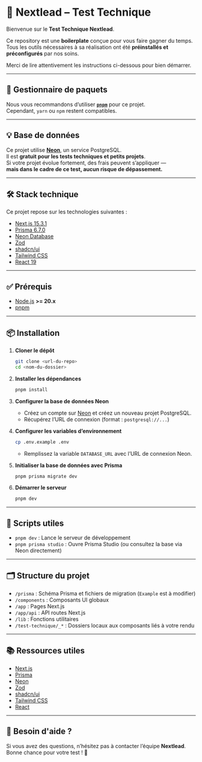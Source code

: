 # 🚀 Nextlead – Test Technique

Bienvenue sur le **Test Technique Nextlead**.

Ce repository est une **boilerplate** conçue pour vous faire gagner du temps.  
Tous les outils nécessaires à sa réalisation ont été **préinstallés et préconfigurés** par nos soins.

Merci de lire attentivement les instructions ci-dessous pour bien démarrer.

---

## 🧰 Gestionnaire de paquets

Nous vous recommandons d’utiliser **[`pnpm`](https://pnpm.io/)** pour ce projet.  
Cependant, `yarn` ou `npm` restent compatibles.

---

## 💡 Base de données

Ce projet utilise [**Neon**](https://neon.tech), un service PostgreSQL.  
Il est **gratuit pour les tests techniques et petits projets**.  
Si votre projet évolue fortement, des frais peuvent s’appliquer —  
**mais dans le cadre de ce test, aucun risque de dépassement.**

---

## 🛠️ Stack technique

Ce projet repose sur les technologies suivantes :

- [Next.js 15.3.1](https://nextjs.org/)
- [Prisma 6.7.0](https://www.prisma.io/)
- [Neon Database](https://neon.tech/)
- [Zod](https://zod.dev/)
- [shadcn/ui](https://ui.shadcn.com/)
- [Tailwind CSS](https://tailwindcss.com/)
- [React 19](https://react.dev/)

---

## ✅ Prérequis

- [Node.js](https://nodejs.org/) **>= 20.x**
- [pnpm](https://pnpm.io/installation)

---

## 📦 Installation

1. **Cloner le dépôt**
   ```bash
   git clone <url-du-repo>
   cd <nom-du-dossier>
   ```

2. **Installer les dépendances**
   ```bash
   pnpm install
   ```

3. **Configurer la base de données Neon**
   - Créez un compte sur [Neon](https://neon.tech/) et créez un nouveau projet PostgreSQL.
   - Récupérez l’URL de connexion (format : `postgresql://...`)

4. **Configurer les variables d’environnement**
   ```bash
   cp .env.example .env
   ```
   - Remplissez la variable `DATABASE_URL` avec l’URL de connexion Neon.

5. **Initialiser la base de données avec Prisma**
   ```bash
   pnpm prisma migrate dev
   ```

6. **Démarrer le serveur**
   ```bash
   pnpm dev
   ```

---

## 🧪 Scripts utiles

- `pnpm dev` : Lance le serveur de développement
- `pnpm prisma studio` : Ouvre Prisma Studio (ou consultez la base via Neon directement)

---

## 🗂️ Structure du projet

- `/prisma` : Schéma Prisma et fichiers de migration (`Example` est à modifier)
- `/components` : Composants UI globaux
- `/app` : Pages Next.js
- `/app/api` : API routes Next.js
- `/lib` : Fonctions utilitaires
- `/test-technique/_*` : Dossiers locaux aux composants liés à votre rendu

---

## 📚 Ressources utiles

- [Next.js](https://nextjs.org/docs)
- [Prisma](https://www.prisma.io/docs)
- [Neon](https://neon.tech/docs/introduction)
- [Zod](https://zod.dev/)
- [shadcn/ui](https://ui.shadcn.com/docs)
- [Tailwind CSS](https://tailwindcss.com/docs)
- [React](https://react.dev/)

---

## 🙋 Besoin d'aide ?

Si vous avez des questions, n’hésitez pas à contacter l’équipe **Nextlead**.
Bonne chance pour votre test ! 💪

